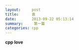 ```yaml
---
layout:     post
title:      袁
date:       2013-09-22 05:13:14
summary:     第一篇
categories: cpp
---
```

**cpp love**
